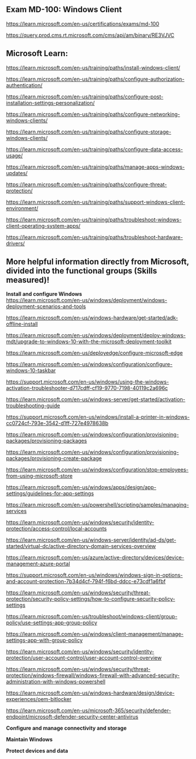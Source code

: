 Exam MD-100: Windows Client
-------------------
https://learn.microsoft.com/en-us/certifications/exams/md-100

https://query.prod.cms.rt.microsoft.com/cms/api/am/binary/RE3VJVC


Microsoft Learn:
-------------------
https://learn.microsoft.com/en-us/training/paths/install-windows-client/

https://learn.microsoft.com/en-us/training/paths/configure-authorization-authentication/

https://learn.microsoft.com/en-us/training/paths/configure-post-installation-settings-personalization/

https://learn.microsoft.com/en-us/training/paths/configure-networking-windows-clients/

https://learn.microsoft.com/en-us/training/paths/configure-storage-windows-clients/

https://learn.microsoft.com/en-us/training/paths/configure-data-access-usage/

https://learn.microsoft.com/en-us/training/paths/manage-apps-windows-updates/

https://learn.microsoft.com/en-us/training/paths/configure-threat-protection/

https://learn.microsoft.com/en-us/training/paths/support-windows-client-environment/

https://learn.microsoft.com/en-us/training/paths/troubleshoot-windows-client-operating-system-apps/

https://learn.microsoft.com/en-us/training/paths/troubleshoot-hardware-drivers/

More helpful information directly from Microsoft, divided into the functional groups (Skills measured)!
-------------------

**Install and configure Windows**  
https://learn.microsoft.com/en-us/windows/deployment/windows-deployment-scenarios-and-tools

https://learn.microsoft.com/en-us/windows-hardware/get-started/adk-offline-install

https://learn.microsoft.com/en-us/windows/deployment/deploy-windows-mdt/upgrade-to-windows-10-with-the-microsoft-deployment-toolkit

https://learn.microsoft.com/en-us/deployedge/configure-microsoft-edge

https://learn.microsoft.com/en-us/windows/configuration/configure-windows-10-taskbar

https://support.microsoft.com/en-us/windows/using-the-windows-activation-troubleshooter-d717cdff-cf19-9770-7198-40119c2a696c

https://learn.microsoft.com/en-us/windows-server/get-started/activation-troubleshooting-guide

https://support.microsoft.com/en-us/windows/install-a-printer-in-windows-cc0724cf-793e-3542-d1ff-727e4978638b

https://learn.microsoft.com/en-us/windows/configuration/provisioning-packages/provisioning-packages

https://learn.microsoft.com/en-us/windows/configuration/provisioning-packages/provisioning-create-package

https://learn.microsoft.com/en-us/windows/configuration/stop-employees-from-using-microsoft-store

https://learn.microsoft.com/en-us/windows/apps/design/app-settings/guidelines-for-app-settings

https://learn.microsoft.com/en-us/powershell/scripting/samples/managing-services

https://learn.microsoft.com/en-us/windows/security/identity-protection/access-control/local-accounts

https://learn.microsoft.com/en-us/windows-server/identity/ad-ds/get-started/virtual-dc/active-directory-domain-services-overview

https://learn.microsoft.com/en-us/azure/active-directory/devices/device-management-azure-portal

https://support.microsoft.com/en-us/windows/windows-sign-in-options-and-account-protection-7b34d4cf-794f-f6bd-ddcc-e73cdf1a6fbf

https://learn.microsoft.com/en-us/windows/security/threat-protection/security-policy-settings/how-to-configure-security-policy-settings

https://learn.microsoft.com/en-us/troubleshoot/windows-client/group-policy/use-settings-app-group-policy

https://learn.microsoft.com/en-us/windows/client-management/manage-settings-app-with-group-policy

https://learn.microsoft.com/en-us/windows/security/identity-protection/user-account-control/user-account-control-overview

https://learn.microsoft.com/en-us/windows/security/threat-protection/windows-firewall/windows-firewall-with-advanced-security-administration-with-windows-powershell

https://learn.microsoft.com/en-us/windows-hardware/design/device-experiences/oem-bitlocker

https://learn.microsoft.com/en-us/microsoft-365/security/defender-endpoint/microsoft-defender-security-center-antivirus

**Configure and manage connectivity and storage**

**Maintain Windows**

**Protect devices and data**
